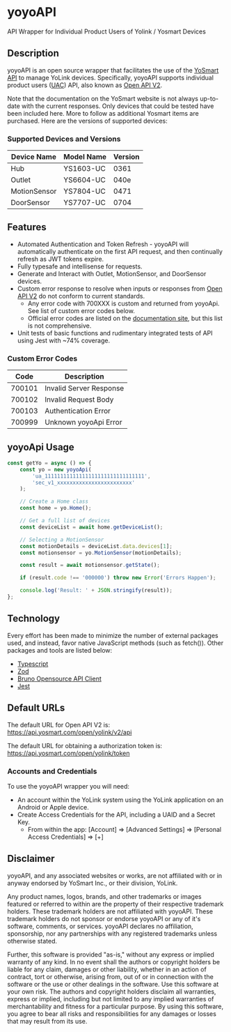# yoyoAPI

API Wrapper for Individual Product Users of Yolink / Yosmart Devices

## Description

yoyoAPI is an open source wrapper that facilitates the use of the [YoSmart API](http://doc.yosmart.com) to manage YoLink devices. Specifically, yoyoAPI supports individual product users ([UAC](http://doc.yosmart.com/docs/overall/intro)) API, also known as [Open API V2](http://doc.yosmart.com/docs/protocol/openAPIV2).

Note that the documentation on the YoSmart website is not always up-to-date with the current responses. Only devices that could be tested have been included here. More to follow as additional Yosmart items are purchased. Here are the versions of supported devices:

### Supported Devices and Versions

| Device Name  | Model Name | Version |
| ------------ | ---------- | ------- |
| Hub          | YS1603-UC  | 0361    |
| Outlet       | YS6604-UC  | 040e    |
| MotionSensor | YS7804-UC  | 0471    |
| DoorSensor   | YS7707-UC  | 0704    |

## Features

-   Automated Authentication and Token Refresh - yoyoAPI will automatically authenticate on the first API request, and then continually refresh as JWT tokens expire.
-   Fully typesafe and intellisense for requests.
-   Generate and Interact with Outlet, MotionSensor, and DoorSensor devices.
-   Custom error response to resolve when inputs or responses from [Open API V2](http://doc.yosmart.com/docs/protocol/openAPIV2) do not conform to current standards.
    -   Any error code with 700XXX is custom and returned from yoyoApi. See list of custom error codes below.
    -   Official error codes are listed on the [documentation site](http://doc.yosmart.com/docs/protocol/Code), but this list is not comprehensive.
-   Unit tests of basic functions and rudimentary integrated tests of API using Jest with ~74% coverage.

### Custom Error Codes

| Code   | Description             |
| ------ | ----------------------- |
| 700101 | Invalid Server Response |
| 700102 | Invalid Request Body    |
| 700103 | Authentication Error    |
| 700999 | Unknown yoyoApi Error   |

## yoyoApi Usage

```js
const getYo = async () => {
    const yo = new yoyoApi(
        'ua_11111111111111111111111111111111',
        'sec_v1_xxxxxxxxxxxxxxxxxxxxxxxx'
    );

    // Create a Home class
    const home = yo.Home();

    // Get a full list of devices
    const deviceList = await home.getDeviceList();

    // Selecting a MotionSensor
    const motionDetails = deviceList.data.devices[1];
    const motionsensor = yo.MotionSensor(motionDetails);

    const result = await motionsensor.getState();

    if (result.code !== '000000') throw new Error('Errors Happen');

    console.log('Result: ' + JSON.stringify(result));
};
```

## Technology

Every effort has been made to minimize the number of external packages used, and instead, favor native JavaScript methods (such as fetch()). Other packages and tools are listed below:

-   [Typescript](https://www.typescriptlang.org/)
-   [Zod](https://zod.dev)
-   [Bruno Opensource API Client](https://www.usebruno.com)
-   [Jest](https://jestjs.io)

## Default URLs

The default URL for Open API V2 is: <https://api.yosmart.com/open/yolink/v2/api>

The default URL for obtaining a authorization token is: <https://api.yosmart.com/open/yolink/token>

### Accounts and Credentials

To use the yoyoAPI wrapper you will need:

-   An account within the YoLink system using the YoLink application on an Android or Apple device.
-   Create Access Credentials for the API, including a UAID and a Secret Key.
    -   From within the app: [Account] => [Advanced Settings] => [Personal Access Credentials] => [+]

## Disclaimer

yoyoAPI, and any associated websites or works, are not affiliated with or in anyway endorsed by YoSmart Inc., or their division, YoLink.

Any product names, logos, brands, and other trademarks or images featured or referred to within are the property of their respective trademark holders. These trademark holders are not affiliated with yoyoAPI. These trademark holders do not sponsor or endorse yoyoAPI or any of it's software, comments, or services. yoyoAPI declares no affiliation, sponsorship, nor any partnerships with any registered trademarks unless otherwise stated.

Further, this software is provided "as-is," without any express or implied warranty of any kind. In no event shall the authors or copyright holders be liable for any claim, damages or other liability, whether in an action of contract, tort or otherwise, arising from, out of or in connection with the software or the use or other dealings in the software. Use this software at your own risk. The authors and copyright holders disclaim all warranties, express or implied, including but not limited to any implied warranties of merchantability and fitness for a particular purpose. By using this software, you agree to bear all risks and responsibilities for any damages or losses that may result from its use.
